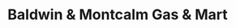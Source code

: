 ---
title: "Baldwin & Montcalm Gas & Mart"
url: /pontiac/baldwin-und-montcalm-gas-und-mart/
shop: Lebensmittel
---